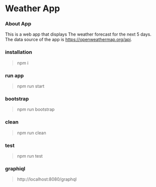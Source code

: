 # Weather App

### About App
This is a web app that displays The weather forecast for the next 5 days. The data source of the app is https://openweathermap.org/api.

### installation

> npm i

### run app

> npm run start

### bootstrap

> npm run bootstrap

### clean

> npm run clean

### test

> npm run test

### graphiql

> http://localhost:8080/graphql
